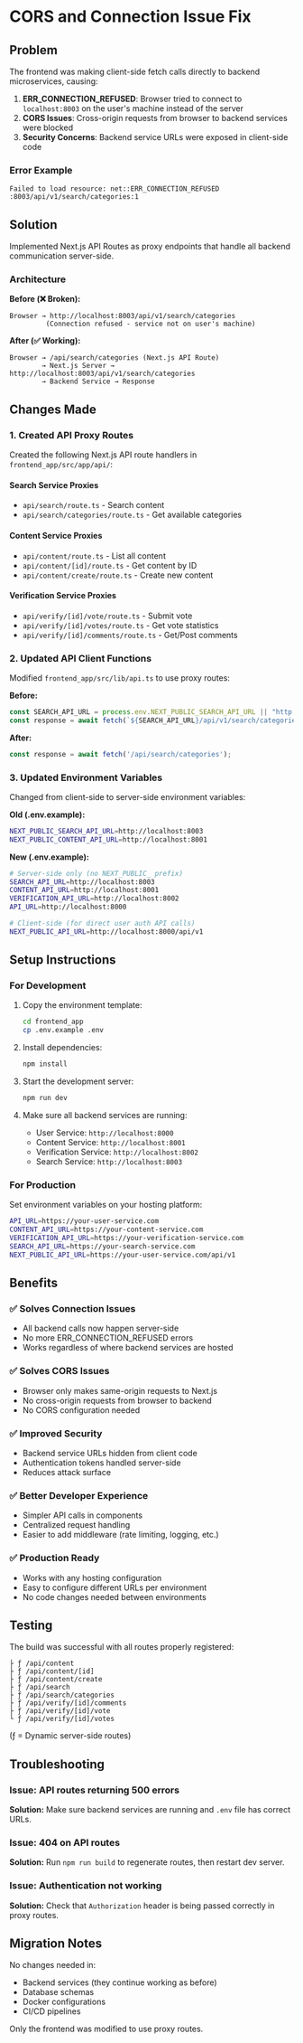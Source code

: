# CORS and Connection Issue Fix

## Problem

The frontend was making client-side fetch calls directly to backend microservices, causing:

1. **ERR_CONNECTION_REFUSED**: Browser tried to connect to `localhost:8003` on the user's machine instead of the server
2. **CORS Issues**: Cross-origin requests from browser to backend services were blocked
3. **Security Concerns**: Backend service URLs were exposed in client-side code

### Error Example
```
Failed to load resource: net::ERR_CONNECTION_REFUSED
:8003/api/v1/search/categories:1
```

## Solution

Implemented Next.js API Routes as proxy endpoints that handle all backend communication server-side.

### Architecture

**Before (❌ Broken):**
```
Browser → http://localhost:8003/api/v1/search/categories
         (Connection refused - service not on user's machine)
```

**After (✅ Working):**
```
Browser → /api/search/categories (Next.js API Route)
        → Next.js Server → http://localhost:8003/api/v1/search/categories
        → Backend Service → Response
```

## Changes Made

### 1. Created API Proxy Routes

Created the following Next.js API route handlers in `frontend_app/src/app/api/`:

#### Search Service Proxies
- `api/search/route.ts` - Search content
- `api/search/categories/route.ts` - Get available categories

#### Content Service Proxies
- `api/content/route.ts` - List all content
- `api/content/[id]/route.ts` - Get content by ID
- `api/content/create/route.ts` - Create new content

#### Verification Service Proxies
- `api/verify/[id]/vote/route.ts` - Submit vote
- `api/verify/[id]/votes/route.ts` - Get vote statistics
- `api/verify/[id]/comments/route.ts` - Get/Post comments

### 2. Updated API Client Functions

Modified `frontend_app/src/lib/api.ts` to use proxy routes:

**Before:**
```typescript
const SEARCH_API_URL = process.env.NEXT_PUBLIC_SEARCH_API_URL || "http://localhost:8003";
const response = await fetch(`${SEARCH_API_URL}/api/v1/search/categories`);
```

**After:**
```typescript
const response = await fetch('/api/search/categories');
```

### 3. Updated Environment Variables

Changed from client-side to server-side environment variables:

**Old (.env.example):**
```bash
NEXT_PUBLIC_SEARCH_API_URL=http://localhost:8003
NEXT_PUBLIC_CONTENT_API_URL=http://localhost:8001
```

**New (.env.example):**
```bash
# Server-side only (no NEXT_PUBLIC_ prefix)
SEARCH_API_URL=http://localhost:8003
CONTENT_API_URL=http://localhost:8001
VERIFICATION_API_URL=http://localhost:8002
API_URL=http://localhost:8000

# Client-side (for direct user auth API calls)
NEXT_PUBLIC_API_URL=http://localhost:8000/api/v1
```

## Setup Instructions

### For Development

1. Copy the environment template:
   ```bash
   cd frontend_app
   cp .env.example .env
   ```

2. Install dependencies:
   ```bash
   npm install
   ```

3. Start the development server:
   ```bash
   npm run dev
   ```

4. Make sure all backend services are running:
   - User Service: `http://localhost:8000`
   - Content Service: `http://localhost:8001`
   - Verification Service: `http://localhost:8002`
   - Search Service: `http://localhost:8003`

### For Production

Set environment variables on your hosting platform:

```bash
API_URL=https://your-user-service.com
CONTENT_API_URL=https://your-content-service.com
VERIFICATION_API_URL=https://your-verification-service.com
SEARCH_API_URL=https://your-search-service.com
NEXT_PUBLIC_API_URL=https://your-user-service.com/api/v1
```

## Benefits

### ✅ Solves Connection Issues
- All backend calls now happen server-side
- No more ERR_CONNECTION_REFUSED errors
- Works regardless of where backend services are hosted

### ✅ Solves CORS Issues
- Browser only makes same-origin requests to Next.js
- No cross-origin requests from browser to backend
- No CORS configuration needed

### ✅ Improved Security
- Backend service URLs hidden from client code
- Authentication tokens handled server-side
- Reduces attack surface

### ✅ Better Developer Experience
- Simpler API calls in components
- Centralized request handling
- Easier to add middleware (rate limiting, logging, etc.)

### ✅ Production Ready
- Works with any hosting configuration
- Easy to configure different URLs per environment
- No code changes needed between environments

## Testing

The build was successful with all routes properly registered:

```
├ ƒ /api/content                     
├ ƒ /api/content/[id]                
├ ƒ /api/content/create              
├ ƒ /api/search                      
├ ƒ /api/search/categories           
├ ƒ /api/verify/[id]/comments        
├ ƒ /api/verify/[id]/vote            
└ ƒ /api/verify/[id]/votes
```

(ƒ = Dynamic server-side routes)

## Troubleshooting

### Issue: API routes returning 500 errors

**Solution:** Make sure backend services are running and `.env` file has correct URLs.

### Issue: 404 on API routes

**Solution:** Run `npm run build` to regenerate routes, then restart dev server.

### Issue: Authentication not working

**Solution:** Check that `Authorization` header is being passed correctly in proxy routes.

## Migration Notes

No changes needed in:
- Backend services (they continue working as before)
- Database schemas
- Docker configurations
- CI/CD pipelines

Only the frontend was modified to use proxy routes.
